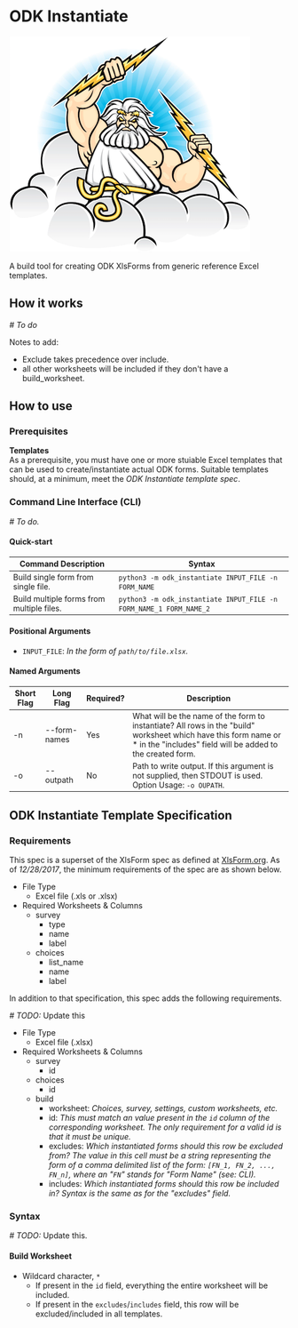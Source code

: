 # ODK Instantiate
![ODK Instantiate](odk_instantiate/assets/logo/logo_435x388.png?raw=true 
"ODK Instantiate")

A build tool for creating ODK XlsForms from generic reference Excel templates.

## How it works
*# To do*

Notes to add:
- Exclude takes precedence over include.
- all other worksheets will be included if they don't have a build_worksheet.

## How to use
### Prerequisites
**Templates**  
As a prerequisite, you must have one or more stuiable Excel templates 
that can be used to create/instantiate actual ODK forms. Suitable 
templates should, at a minimum, meet the _ODK Instantiate template spec_.

### Command Line Interface (CLI)
*# To do.*

#### Quick-start

| Command Description | Syntax |
|---------------------|--------|
| Build single form from single file. | `python3 -m odk_instantiate INPUT_FILE -n FORM_NAME`|
| Build multiple forms from multiple files. | `python3 -m odk_instantiate INPUT_FILE -n FORM_NAME_1 FORM_NAME_2`|

#### Positional Arguments
- `INPUT_FILE`: _In the form of `path/to/file.xlsx`._

#### Named Arguments
| Short Flag | Long Flag | Required? | Description |
|------------|-----------|-----------|-------------|
| -n         | --form-names | Yes    | What will be the name of the form to instantiate? All rows in the "build" worksheet which have this form name or * in the "includes" field will be added to the created form. |
| -o         | --outpath | No        | Path to write output. If this argument is not supplied, then STDOUT is used. Option Usage: `-o OUPATH`.

## ODK Instantiate Template Specification
### Requirements
This spec is a superset of the XlsForm spec as defined at [XlsForm.org](
http://xlsform.org/). As of _12/28/2017_, the minimum requirements of the spec 
are as shown below.
- File Type
  - Excel file (.xls or .xlsx)
- Required Worksheets & Columns
  - survey
    - type
    - name
    - label
  - choices
    - list_name
    - name
    - label 

In addition to that specification, this spec adds the following requirements.

*# TODO:* Update this
- File Type
  - Excel file (.xlsx)
- Required Worksheets & Columns
  - survey
    - id
  - choices
    - id
  - build
    - worksheet: _Choices, survey, settings, custom worksheets, etc._
    - id: _This must match an value present in the `id` column of the 
    corresponding worksheet. The only requirement for a valid id is that it 
    must be unique._
    - excludes: _Which instantiated forms should this row be excluded from? The 
    value in this cell must be a string representing the form  of a comma 
    delimited list of the form: `[FN_1, FN_2, ..., FN_n]`, where an "`FN`" 
    stands for "Form Name" (see: CLI)._ 
    - includes: _Which instantiated forms should this row be included in? 
    Syntax is the same as for the "excludes" field._

 ### Syntax
*# TODO:* Update this.
 #### Build Worksheet
 - Wildcard character, `*`
   - If present in the `id` field, everything the entire worksheet will be 
   included.
   - If present in the `excludes`/`includes` field, this row will be 
   excluded/included in all templates.

